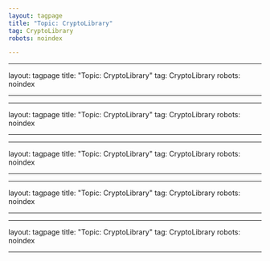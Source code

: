 ```yaml
---
layout: tagpage
title: "Topic: CryptoLibrary"
tag: CryptoLibrary
robots: noindex

---
```

---
layout: tagpage
title: "Topic: CryptoLibrary"
tag: CryptoLibrary
robots: noindex

---
---
layout: tagpage
title: "Topic: CryptoLibrary"
tag: CryptoLibrary
robots: noindex

---
---
layout: tagpage
title: "Topic: CryptoLibrary"
tag: CryptoLibrary
robots: noindex

---
---
layout: tagpage
title: "Topic: CryptoLibrary"
tag: CryptoLibrary
robots: noindex

---
---
layout: tagpage
title: "Topic: CryptoLibrary"
tag: CryptoLibrary
robots: noindex

---
